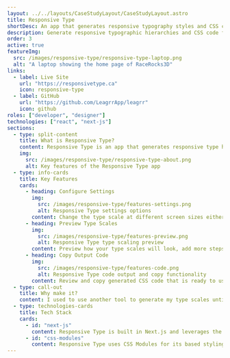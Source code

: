 ```yaml
---
layout: ../../layouts/CaseStudyLayout/CaseStudyLayout.astro
title: Responsive Type
shortDesc: An app that generates responsive typography styles and CSS code for the web.
description: Generate responsive typographic hierarchies and CSS code for websites.
order: 3
active: true
featureImg:
  src: /images/responsive-type/responsive-type-laptop.png
  alt: "A laptop showing the home page of RaceRocks3D"
links:
  - label: Live Site
    url: "https://responsivetype.ca"
    icon: responsive-type
  - label: GitHub
    url: "https://github.com/LeagrrApp/leagrr"
    icon: github
roles: ["developer", "designer"]
technologies: ["react", "next-js"]
sections:
  - type: split-content
    title: What is Responsive Type?
    content: Responsive Type is an app that generates responsive type hierarchies for websites, simplifying the process of creating consistent type sizing across the entire website. Users can customize their hierarchy by choosing between fluid viewport/container size based font sizing or to set font sizes based on media query breakpoints and can set different scales to best suit their needs. The app also generates CSS code the users can copy to easily add the styles into their projects either by copying the entire CSS code block, or by copying a specific size from the preview.
    img:
      src: /images/responsive-type/responsive-type-about.png
      alt: Key features of the Responsive Type app
  - type: info-cards
    title: Key Features
    cards:
      - heading: Configure Settings
        img:
          src: /images/responsive-type/features-settings.png
          alt: Responsive Type settings options
        content: Change the type scale at different screen sizes either through fluid viewport or container sizings or with specific media breakpoints.
      - heading: Preview Type Scales
        img:
          src: /images/responsive-type/features-preview.png
          alt: Responsive Type type scaling preview
        content: Preview how your type scales will look, add more steps in your hierarchy, and copy CSS code for individual hierarchy steps.
      - heading: Copy Output Code
        img:
          src: /images/responsive-type/features-code.png
          alt: Responsive Type code output and copy functionality
        content: Review and copy generated CSS code that is ready to use in your project.
  - type: call-out
    title: Why make it?
    content: I used to use another tool to generate my type scales until it went freemium and locked the majority of the useful features behind a paywall. I figured instead of paying money for it, I would just make my own version. Doing so also gave me the opportunity to add features that specifically suited my own preferences and include more modern features like fluid type sizing.
  - type: technologies-cards
    title: Tech Stack
    cards:
      - id: "next-js"
        content: Responsive Type is built in Next.js and leverages the client-side features to create a fast, seamless interactive experience.
      - id: "css-modules"
        content: Responsive Type uses CSS Modules for its based styling and also uses the CSS code it generates in the previews to ensure consistency for users.
---
```

